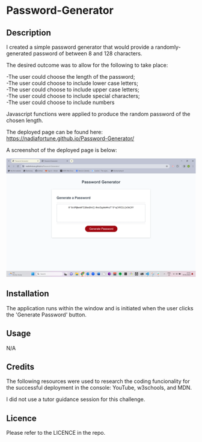 # Password-Generator

## **Description**

I created a simple password generator that would provide a randomly-generated password of between 8 and 128 characters.

The desired outcome was to allow for the following to take place:

-The user could choose the length of the password;  
-The user could choose to include lower case letters;  
-The user could choose to include upper case letters;  
-The user could choose to include special characters;  
-The user could choose to include numbers  

Javascript functions were applied to produce the random password of the chosen length.

The deployed page can be found here: https://nadiafortune.github.io/Password-Generator/

A screenshot of the deployed page is below:  

![](assets/Screenshot%202024-01-07%20153814.png)


## **Installation**

The application runs within the window and is initiated when the user clicks the 'Generate Password' button.


## **Usage**

N/A

## **Credits**

The following resources were used to research the coding funcionality for the successful deployment in the console: YouTube, w3schools, and MDN.

I did not use a tutor guidance session for this challenge.

## **Licence**

Please refer to the LICENCE in the repo.


